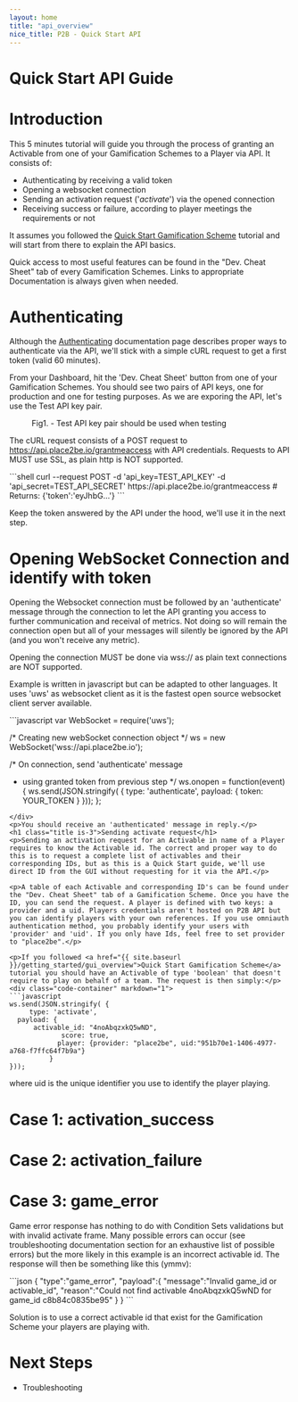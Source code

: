 ```yaml
---
layout: home
title: "api_overview"
nice_title: P2B - Quick Start API
---
```


<h1 class="title is-1">Quick Start API Guide</h1>
<div class="content doc-content">
  <h1 class="title is-3">Introduction</h1>
  <p>This 5 minutes tutorial will guide you through the process of granting an Activable from one of your Gamification Schemes to a Player via API. It consists of:</p>
  <ul>
    <li>Authenticating by receiving a valid token</li>
    <li>Opening a websocket connection</li>
    <li>Sending an activation request ('<i>activate</i>') via the opened connection</li>
    <li>Receiving success or failure, according to player meetings the requirements or not</li>
  </ul>
  <p>It assumes you followed the <a href="{{ site.baseurl }}/getting_started/gui_overview">Quick Start Gamification Scheme</a> tutorial and will start from there to explain the API basics.</p>

  <p>Quick access to most useful features can be found in the "Dev. Cheat Sheet" tab of every Gamification Schemes. Links to appropriate Documentation is always given when needed.</p>

  <h1 class="title is-3">Authenticating</h1>
  <p>Although the <a href="javascript:void(0)">Authenticating</a> documentation page describes proper ways to authenticate via the API, we'll stick with a simple cURL request to get a first token (valid 60 minutes).</p>
  <p>From your Dashboard, hit the 'Dev. Cheat Sheet' button from one of your Gamification Schemes. You should see two pairs of API keys, one for production and one for testing purposes. As we are exporing the API, let's use the Test API key pair.</p>

  <figure class="image has-text-centered figure-printscreen">
    <img class="is-hcentered" src="{{ site.baseurl }}/assets/images/api_overview/test_api_keys.png" alt=""/>
    <figcaption class="is-hcentered">Fig1. - Test API key pair should be used when testing</figcaption>
  </figure>

  <p>The cURL request consists of a POST request to <a href="javascript:void(0)">https://api.place2be.io/grantmeaccess</a> with API credentials. Requests to API MUST use SSL, as plain http is NOT supported.</p>

  <div class="code-container" markdown="1">
  ```shell
curl --request POST -d 'api_key=TEST_API_KEY' -d 'api_secret=TEST_API_SECRET' https://api.place2be.io/grantmeaccess
# Returns:  {'token':'eyJhbG...'}
  ```
  </div>

  <p>Keep the token answered by the API under the hood, we'll use it in the next step.</p>
  <h1 class="title is-3">Opening WebSocket Connection and identify with token</h1>
  <p>Opening the Websocket connection must be followed by an 'authenticate' message through the connection to let the API granting you access to further communication and receival of metrics. Not doing so will remain the connection open but all of your messages will silently be ignored by the API (and you won't receive any metric).</p>
  <p>Opening the connection MUST be done via wss:// as plain text connections are NOT supported.</p>
  <p>Example is written in javascript but can be adapted to other languages. It uses 'uws' as websocket client as it is the fastest open source websocket client server available.</p>

  <div class="code-container" markdown="1">
  ```javascript
var WebSocket = require('uws');

/* Creating new webSocket connection object */
ws = new WebSocket('wss://api.place2be.io');

/* On connection, send 'authenticate' message
 * using granted token from previous step */
ws.onopen = function(event) {
  ws.send(JSON.stringify( {
       type: 'authenticate',
    payload: { token: YOUR_TOKEN }
  }));
};
  ```
  </div>
  <p>You should receive an 'authenticated' message in reply.</p>
  <h1 class="title is-3">Sending activate request</h1>
  <p>Sending an activation request for an Activable in name of a Player requires to know the Activable id. The correct and proper way to do this is to request a complete list of activables and their corresponding IDs, but as this is a Quick Start guide, we'll use direct ID from the GUI without requesting for it via the API.</p>

  <p>A table of each Activable and corresponding ID's can be found under the "Dev. Cheat Sheet" tab of a Gamification Scheme. Once you have the ID, you can send the request. A player is defined with two keys: a provider and a uid. Players credentials aren't hosted on P2B API but you can identify players with your own references. If you use omniauth authentication method, you probably identify your users with 'provider' and 'uid'. If you only have Ids, feel free to set provider to "place2be".</p>

  <p>If you followed <a href="{{ site.baseurl }}/getting_started/gui_overview">Quick Start Gamification Scheme</a> tutorial you should have an Activable of type 'boolean' that doesn't require to play on behalf of a team. The request is then simply:</p>
  <div class="code-container" markdown="1">
  ```javascript
ws.send(JSON.stringify( {
       type: 'activate',
    payload: {
        activable_id: "4noAbqzxkQ5wND",
               score: true,
              player: {provider: "place2be", uid:"951b70e1-1406-4977-a768-f7ffc64f7b9a"}
            }
  }));
  ```
  </div>
  <p>where uid is the unique identifier you use to identify the player playing.</p>
  
  <h1 class="title is-3">Case 1: activation_success</h1>
  <h1 class="title is-3">Case 2: activation_failure</h1>
  <h1 class="title is-3">Case 3: game_error</h1>
  <p>Game error response has nothing to do with Condition Sets validations but with invalid activate frame. Many possible errors can occur (see troubleshooting documentation section for an exhaustive list of possible errors) but the more likely in this example is an incorrect activable id. The response will then be something like this (ymmv):</p>
  <div class="code-container" markdown="1">
  ```json
{
  "type":"game_error",
  "payload":{
    "message":"Invalid game_id or activable_id",
    "reason":"Could not find activable 4noAbqzxkQ5wND for game_id c8b84c0835be95"
  }
}
  ```
  </div>
  <p>Solution is to use a correct activable id that exist for the Gamification Scheme your players are playing with.</p>
  <h1 class="title is-3">Next Steps</h1>
  <ul>
    <li>Troubleshooting</li>
  </ul>
</div>
